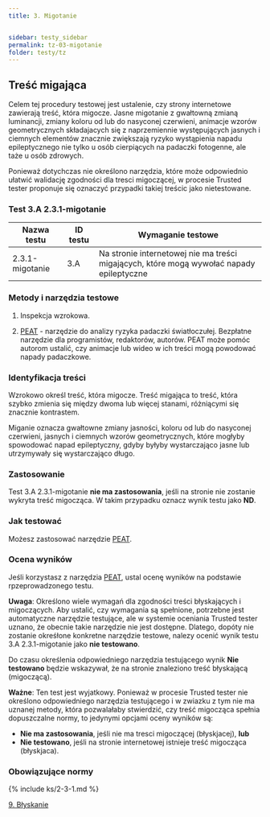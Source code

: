 ```yaml
---
title: 3. Migotanie


sidebar: testy_sidebar
permalink: tz-03-migotanie
folder: testy/tz
---
```




## Treść migająca

Celem tej procedury testowej jest ustalenie, czy strony internetowe zawierają treść, która migocze. Jasne migotanie z gwałtowną zmianą luminancji, zmiany koloru od lub do nasyconej czerwieni, animacje wzorów geometrycznych składajacych się z naprzemiennie występujących jasnych i ciemnych elementów znacznie zwiększają ryzyko wystąpienia napadu epileptycznego nie tylko u osób cierpiących na padaczki fotogenne, ale taże u osób zdrowych.

Ponieważ dotychczas nie określono narzędzia, które może odpowiednio ułatwić walidację zgodności dla tresci migoczącej, w procesie Trusted tester proponuje się oznaczyć przypadki takiej treścic jako nietestowane.

### Test 3.A 2.3.1-migotanie

| Nazwa testu | ID testu | Wymaganie testowe |
|------------------------|---------|------------------------------------------|
| 2.3.1-migotanie | 3.A     | Na stronie internetowej nie ma treści migających, które mogą wywołać napady epileptyczne |


### Metody i narzędzia testowe 

1.	Inspekcja wzrokowa.

2.	[PEAT](https://trace.umd.edu/peat) - narzędzie do analizy ryzyka padaczki światłoczułej. Bezpłatne narzędzie dla programistów, redaktorów, autorów. PEAT może pomóc autorom ustalić, czy animacje lub wideo w ich treści mogą powodować napady padaczkowe.

### Identyfikacja treści
Wzrokowo określ treść, która migocze. Treść migająca to treść, która szybko zmienia się między dwoma lub więcej stanami, różniącymi się znacznie kontrastem.


Miganie oznacza gwałtowne zmiany jasności, koloru od lub do nasyconej czerwieni, jasnych i ciemnych wzorów geometrycznych, które mogłyby spowodować napad epileptyczny, gdyby byłyby wystarczająco jasne lub utrzymywały się wystarczająco długo.


### Zastosowanie

Test 3.A 2.3.1-migotanie  **nie ma zastosowania**, jeśli na stronie nie zostanie wykryta treść migocząca. W takim przypadku oznacz wynik testu jako **ND**. 

### Jak testować
Możesz zastosować narzędzie [PEAT](https://trace.umd.edu/peat).


### Ocena wyników
Jeśli korzystasz z narzędzia [PEAT](https://trace.umd.edu/peat), ustal ocenę wyników na podstawie rpzeprowadzonego testu.

**Uwaga**: Określono wiele wymagań dla zgodności treści błyskających i migoczących. Aby ustalić, czy wymagania są spełnione, potrzebne jest automatyczne narzędzie testujące, ale w systemie oceniania  Trusted tester uznano, że obecnie takie narzędzie nie jest dostępne. Dlatego, dopóty nie zostanie okreśłone konkretne narzędzie testowe, nalezy ocenić wynik testu 3.A 2.3.1-migotanie jako **nie testowano**. 

Do czasu określenia odpowiedniego narzędzia testującego wynik **Nie testowano** będzie wskazywał, że na stronie znaleziono treść błyskającą (migoczącą).

**Ważne**: Ten test jest wyjatkowy. Ponieważ w procesie Trusted tester nie określono odpowiedniego narzędzia testującego i w zwiazku z tym nie ma uznanej metody, która pozwalałaby stwierdzić, czy treść migocząca spełnia dopuszczalne normy, to jedynymi opcjami oceny wyników są: 

-	**Nie ma zastosowania**, jeśli nie ma tresci migoczącej (błyskjacej), **lub**
-	**Nie testowano**, jeśli na stronie internetowej istnieje treść migocząca (błyskjaca).

### Obowiązujące normy

{% include ks/2-3-1.md %}

[9. Błyskanie](ICT-09-blyskanie)                                                                                                
